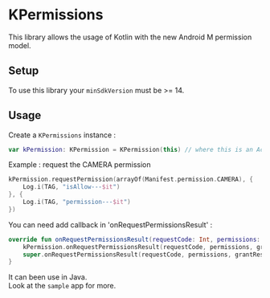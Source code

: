 # KPermissions

This library allows the usage of Kotlin with the new Android M permission model.

## Setup

To use this library your `minSdkVersion` must be >= 14.


## Usage

Create a `KPermissions` instance :

```kotlin
var kPermission: KPermission = KPermission(this) // where this is an Activity instance
```

Example : request the CAMERA permission

```kotlin
kPermission.requestPermission(arrayOf(Manifest.permission.CAMERA), {
    Log.i(TAG, "isAllow---$it")
}, {
    Log.i(TAG, "permission---$it")
})
```

You can need add callback in 'onRequestPermissionsResult' :
```kotlin
override fun onRequestPermissionsResult(requestCode: Int, permissions: Array<out String>, grantResults: IntArray) {
    kPermission.onRequestPermissionsResult(requestCode, permissions, grantResults)
    super.onRequestPermissionsResult(requestCode, permissions, grantResults)
}
```

It can been use in Java.  
Look at the `sample` app for more.

